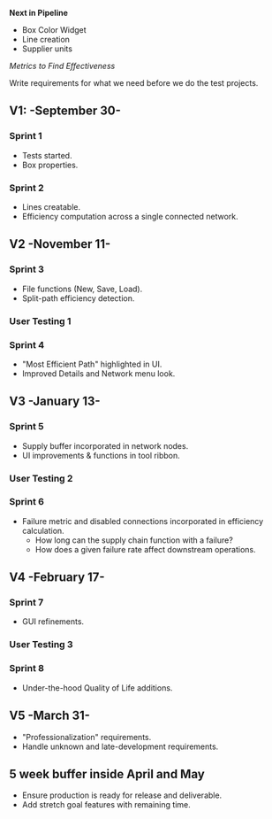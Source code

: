 **Next in Pipeline**
* Box Color Widget
* Line creation
* Supplier units 

*Metrics to Find Effectiveness*

Write requirements for what we need before we do the test projects. 


## V1: -September 30-
### Sprint 1
- Tests started.
- Box properties.
### Sprint 2
- Lines creatable.
- Efficiency computation across a single connected network.

## V2 -November 11-
### Sprint 3
- File functions (New, Save, Load).
- Split-path efficiency detection.

### User Testing 1

### Sprint 4
- "Most Efficient Path" highlighted in UI.
- Improved Details and Network menu look.

## V3 -January 13-
### Sprint 5
- Supply buffer incorporated in network nodes.
- UI improvements & functions in tool ribbon.

### User Testing 2

### Sprint 6
- Failure metric and disabled connections incorporated in efficiency calculation.
  - How long can the supply chain function with a failure?
  - How does a given failure rate affect downstream operations.
  
## V4 -February 17-
### Sprint 7
- GUI refinements.

### User Testing 3

### Sprint 8
- Under-the-hood Quality of Life additions.

## V5 -March 31-
- "Professionalization" requirements.
- Handle unknown and late-development requirements.

## 5 week buffer inside April and May
- Ensure production is ready for release and deliverable.
- Add stretch goal features with remaining time. 
